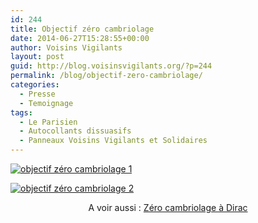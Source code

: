 ```yaml
---
id: 244
title: Objectif zéro cambriolage
date: 2014-06-27T15:28:55+00:00
author: Voisins Vigilants
layout: post
guid: http://blog.voisinsvigilants.org/?p=244
permalink: /blog/objectif-zero-cambriolage/
categories:
  - Presse
  - Temoignage
tags:
  - Le Parisien
  - Autocollants dissuasifs
  - Panneaux Voisins Vigilants et Solidaires
---
```

<a href="./../../images/2014/09/Article-LE-PARISIEN-1.jpg" target="_blank"><img class="alignnone wp-image-367" src="./../../images/2014/09/Article-LE-PARISIEN-1.jpg" alt="objectif zéro cambriolage 1"  /></a>

<a href="./../../images/2014/09/Article-LE-PARISIEN-2-et-3.jpg" target="_blank"><img class="alignnone wp-image-368" src="./../../images/2014/09/Article-LE-PARISIEN-2-et-3.jpg" alt="objectif zéro cambriolage 2"  /></a>

<p style="text-align: center">
  A voir aussi : <a href="http://blog.voisinsvigilants.org/presse/2012/07/18/zero-cambriolage-dirac-fr2/" target="_blank">Zéro cambriolage à Dirac</a>
</p>
